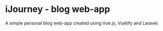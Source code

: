 # iJourney - blog web-app
A simple personal blog web-app created using Vue.js, Vuetify and Laravel. 
